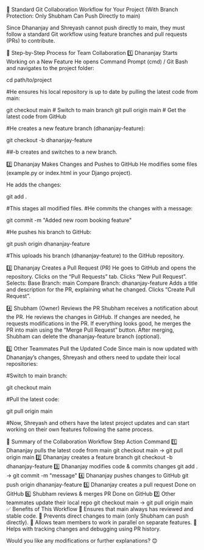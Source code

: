 📌 Standard Git Collaboration Workflow for Your Project
(With Branch Protection: Only Shubham Can Push Directly to main)

Since Dhananjay and Shreyash cannot push directly to main, they must follow a standard Git workflow using feature branches and pull requests (PRs) to contribute.

🚀 Step-by-Step Process for Team Collaboration
1️⃣ Dhananjay Starts Working on a New Feature
He opens Command Prompt (cmd) / Git Bash and navigates to the project folder:


cd path/to/project

#He ensures his local repository is up to date by pulling the latest code from main:


git checkout main        # Switch to main branch
git pull origin main     # Get the latest code from GitHub

#He creates a new feature branch (dhananjay-feature):


git checkout -b dhananjay-feature

##-b creates and switches to a new branch.

2️⃣ Dhananjay Makes Changes and Pushes to GitHub
He modifies some files (example.py or index.html in your Django project).

He adds the changes:


git add .

#This stages all modified files.
#He commits the changes with a message:


git commit -m "Added new room booking feature"

#He pushes his branch to GitHub:


git push origin dhananjay-feature

#This uploads his branch (dhananjay-feature) to the GitHub repository.

3️⃣ Dhananjay Creates a Pull Request (PR)
He goes to GitHub and opens the repository.
Clicks on the “Pull Requests” tab.
Clicks “New Pull Request”.
Selects:
Base Branch: main
Compare Branch: dhananjay-feature
Adds a title and description for the PR, explaining what he changed.
Clicks “Create Pull Request”.

4️⃣ Shubham (Owner) Reviews the PR
Shubham receives a notification about the PR.
He reviews the changes in GitHub.
If changes are needed, he requests modifications in the PR.
If everything looks good, he merges the PR into main using the “Merge Pull Request” button.
After merging, Shubham can delete the dhananjay-feature branch (optional).

5️⃣ Other Teammates Pull the Updated Code
Since main is now updated with Dhananjay’s changes, Shreyash and others need to update their local repositories:

#Switch to main branch:

git checkout main

#Pull the latest code:

git pull origin main

#Now, Shreyash and others have the latest project updates and can start working on their own features following the same process.

🔹 Summary of the Collaboration Workflow
Step	Action	Command
1️⃣	Dhananjay pulls the latest code from main	git checkout main → git pull origin main
2️⃣	Dhananjay creates a feature branch	git checkout -b dhananjay-feature
3️⃣	Dhananjay modifies code & commits changes	git add . → git commit -m "message"
4️⃣	Dhananjay pushes changes to GitHub	git push origin dhananjay-feature
5️⃣	Dhananjay creates a pull request	Done on GitHub
6️⃣	Shubham reviews & merges PR	Done on GitHub
7️⃣	Other teammates update their local repo	git checkout main → git pull origin main
✅ Benefits of This Workflow
🔹 Ensures that main always has reviewed and stable code.
🔹 Prevents direct changes to main (only Shubham can push directly).
🔹 Allows team members to work in parallel on separate features.
🔹 Helps with tracking changes and debugging using PR history.

Would you like any modifications or further explanations? 😊